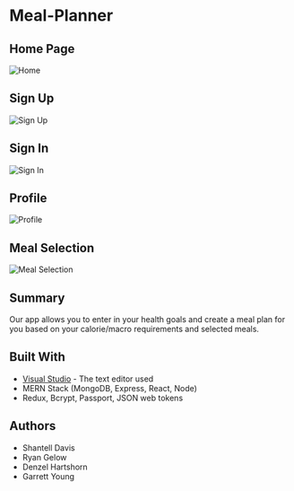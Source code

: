 # Meal-Planner

## Home Page
![Home](https://i.lensdump.com/i/iioKBm.png)

## Sign Up
![Sign Up](https://i.lensdump.com/i/iiole2.png)

## Sign In
![Sign In](https://i.lensdump.com/i/iioHJ9.png)

## Profile
![Profile](https://i.lensdump.com/i/iioO2o.png)

## Meal Selection
![Meal Selection](https://i.lensdump.com/i/iiopoi.png)

## Summary
Our app allows you to enter in your health goals and create a meal plan for you based on your calorie/macro requirements and selected meals.

## Built With

* [Visual Studio](https://visualstudio.microsoft.com/) - The text editor used
* MERN Stack (MongoDB, Express, React, Node)
* Redux, Bcrypt, Passport, JSON web tokens

## Authors

* Shantell Davis
* Ryan Gelow
* Denzel Hartshorn
* Garrett Young
